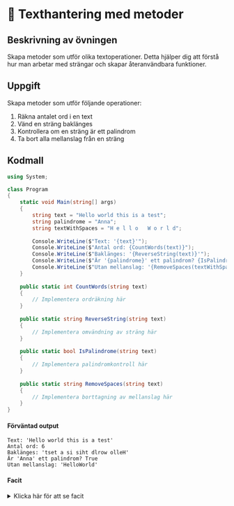 # 📝 Texthantering med metoder

## Beskrivning av övningen

Skapa metoder som utför olika textoperationer. Detta hjälper dig att förstå hur man arbetar med strängar och skapar återanvändbara funktioner.

## Uppgift

Skapa metoder som utför följande operationer:
1. Räkna antalet ord i en text
2. Vänd en sträng baklänges
3. Kontrollera om en sträng är ett palindrom
4. Ta bort alla mellanslag från en sträng

## Kodmall

```csharp
using System;

class Program
{
    static void Main(string[] args)
    {
        string text = "Hello world this is a test";
        string palindrome = "Anna";
        string textWithSpaces = "H e l l o   W o r l d";
        
        Console.WriteLine($"Text: '{text}'");
        Console.WriteLine($"Antal ord: {CountWords(text)}");
        Console.WriteLine($"Baklänges: '{ReverseString(text)}'");
        Console.WriteLine($"Är '{palindrome}' ett palindrom? {IsPalindrome(palindrome)}");
        Console.WriteLine($"Utan mellanslag: '{RemoveSpaces(textWithSpaces)}'");
    }
    
    public static int CountWords(string text)
    {
        // Implementera ordräkning här
    }
    
    public static string ReverseString(string text)
    {
        // Implementera omvändning av sträng här
    }
    
    public static bool IsPalindrome(string text)
    {
        // Implementera palindromkontroll här
    }
    
    public static string RemoveSpaces(string text)
    {
        // Implementera borttagning av mellanslag här
    }
}
```

#### Förväntad output

```
Text: 'Hello world this is a test'
Antal ord: 6
Baklänges: 'tset a si siht dlrow olleH'
Är 'Anna' ett palindrom? True
Utan mellanslag: 'HelloWorld'
```

#### Facit

<details><summary>Klicka här för att se facit</summary>

```csharp
using System;
using System.Linq;

class Program
{
    static void Main(string[] args)
    {
        string text = "Hello world this is a test";
        string palindrome = "Anna";
        string textWithSpaces = "H e l l o   W o r l d";
        
        Console.WriteLine($"Text: '{text}'");
        Console.WriteLine($"Antal ord: {CountWords(text)}");
        Console.WriteLine($"Baklänges: '{ReverseString(text)}'");
        Console.WriteLine($"Är '{palindrome}' ett palindrom? {IsPalindrome(palindrome)}");
        Console.WriteLine($"Utan mellanslag: '{RemoveSpaces(textWithSpaces)}'");
    }
    
    public static int CountWords(string text)
    {
        if (string.IsNullOrWhiteSpace(text))
            return 0;
        
        string[] words = text.Split(new char[] { ' ', '\t', '\n' }, StringSplitOptions.RemoveEmptyEntries);
        return words.Length;
    }
    
    public static string ReverseString(string text)
    {
        if (string.IsNullOrEmpty(text))
            return text;
        
        char[] chars = text.ToCharArray();
        Array.Reverse(chars);
        return new string(chars);
    }
    
    public static bool IsPalindrome(string text)
    {
        if (string.IsNullOrEmpty(text))
            return true;
        
        string cleaned = text.ToLower().Replace(" ", "");
        string reversed = ReverseString(cleaned);
        return cleaned == reversed;
    }
    
    public static string RemoveSpaces(string text)
    {
        if (string.IsNullOrEmpty(text))
            return text;
        
        return text.Replace(" ", "");
    }
}
```

</details>